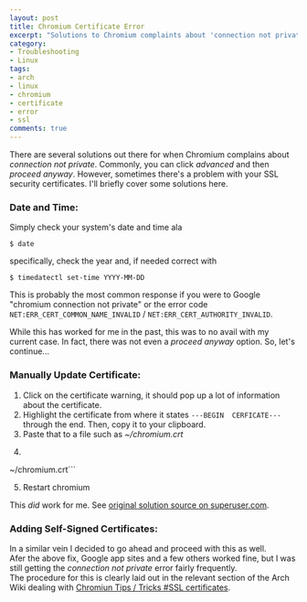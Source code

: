 ```yaml
---
layout: post
title: Chromium Certificate Error
excerpt: "Solutions to Chromium complaints about 'connection not private'"
category:
- Troubleshooting
- Linux
tags:
- arch
- linux
- chromium
- certificate
- error
- ssl
comments: true
---
```


There are several solutions out there for when Chromium complains about 
*connection not private*.  Commonly, you can click *advanced* and then 
*proceed anyway*.  However, sometimes there's a problem with your SSL 
security certificates.  I'll briefly cover some solutions here.

### Date and Time:

Simply check your system's date and time ala 

```$ date```  

specifically, check the year and, if needed correct with

```$ timedatectl set-time YYYY-MM-DD```

This is probably the most common response if you were to Google "chromium 
connection not private" or the error code 
```NET:ERR_CERT_COMMON_NAME_INVALID``` / 
```NET:ERR_CERT_AUTHORITY_INVALID```.

While this has worked for me in the past, this was to no avail with my 
current case.  In fact, there was not even a *proceed anyway* option.  So, 
let's continue...

### Manually Update Certificate:

1. Click on the certificate warning, it should pop up a lot of information 
about the certificate.
2. Highlight the certificate from where it states ```---BEGIN 
CERFICATE---``` through the end.  Then, copy it to your clipboard.
3. Paste that to a file such as *~/chromium.crt*
4. ```$ certutil -d sql:$HOME/.pki/nssdb -A -t P -n chromium_cert -i 
~/chromium.crt```

5. Restart chromium

This *did* work for me.  See [original solution source on 
superuser.com](http://superuser.com/questions/104146/add-permanent-ssl-certificate-exception-in-chrome-linux).

### Adding Self-Signed Certificates:

In a similar vein I decided to go ahead and proceed with this as well.  
Afer the above fix, Google app sites and a few others worked fine, but I 
was still getting the *connection not private* error fairly frequently.  
The procedure for this is clearly laid out in the relevant section of the 
Arch Wiki dealing with [Chromiun Tips / Tricks #SSL 
certificates](https://wiki.archlinux.org/index.php/Chromium/Tips_and_tricks#SSL_certificates).
